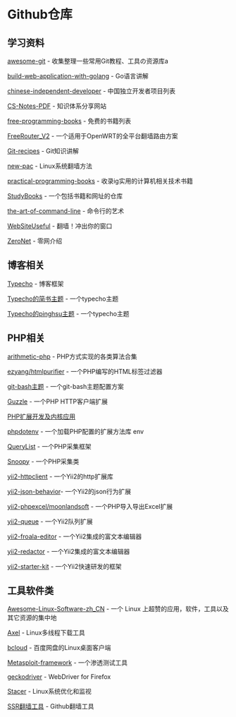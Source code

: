 # Github仓库

## 学习资料

[awesome-git](https://github.com/hylerrix/awesome-git) - 收集整理一些常用Git教程、工具の资源库a

[build-web-application-with-golang](https://github.com/astaxie/build-web-application-with-golang/blob/master/zh/preface.md) - Go语言讲解

[chinese-independent-developer](https://github.com/1c7/chinese-independent-developer) - 中国独立开发者项目列表

[CS-Notes-PDF](https://github.com/sjsdfg/CS-Notes-PDF) - 知识体系分享网站

[free-programming-books](https://github.com/EbookFoundation/free-programming-books/blob/master/free-programming-books-zh.md) - 免费的书籍列表

[FreeRouter_V2](https://github.com/lifetyper/FreeRouter_V2) - 一个适用于OpenWRT的全平台翻墙路由方案

[Git-recipes](https://github.com/geeeeeeeeek/git-recipes/wiki) - Git知识讲解

[new-pac](https://github.com/Alvin9999/new-pac/wiki/Linux%E7%B3%BB%E7%BB%9F%E7%BF%BB%E5%A2%99%E6%96%B9%E6%B3%95) - Linux系统翻墙方法

[practical-programming-books](https://github.com/EZLippi/practical-programming-books) - 收录ig实用的计算机相关技术书籍

[StudyBooks](https://github.com/lizhenghn123/StudyBooks) - 一个包括书籍和网址的仓库

[the-art-of-command-line](https://github.com/jlevy/the-art-of-command-line/blob/master/README-zh.md) - 命令行的艺术

[WebSiteUseful](https://github.com/loremwalker/WebSiteUseful) - 翻墙！冲出你的窗口

[ZeroNet](https://github.com/HelloZeroNet/ZeroNet/blob/master/README-zh-cn.md) - 零网介绍

## 博客相关

[Typecho](https://github.com/typecho/typecho) - 博客框架

[Typecho的简书主题](https://github.com/jiangmuzi/jianshu) - 一个typecho主题

[Typecho的pinghsu主题](https://github.com/chakhsu/pinghsu) - 一个typecho主题

## PHP相关

[arithmetic-php](https://github.com/m9rco/arithmetic-php) - PHP方式实现的各类算法合集

[ezyang/htmlpurifier](https://github.com/ezyang/htmlpurifier) - 一个PHP编写的HTML标签过滤器

[git-bash主题](https://github.com/mavnn/mintty-colors-solarized/blob/master/.minttyrc.dark) - 一个git-bash主题配置方案

[Guzzle](https://github.com/guzzle/guzzle) - 一个PHP HTTP客户端扩展

[PHP扩展开发及内核应用](https://github.com/walu/phpbook)

[phpdotenv](https://github.com/vlucas/phpdotenv) - 一个加载PHP配置的扩展方法库 env

[QueryList](https://github.com/jae-jae/querylist) - 一个PHP采集框架

[Snoopy](https://github.com/xmyl/Snoopy-2.0) - 一个PHP采集类

[yii2-httpclient](https://github.com/yiisoft/yii2-httpclient) - 一个Yii2的http扩展库

[yii2-json-behavior](https://github.com/paulzi/yii2-json-behavior)- 一个Yii2的json行为扩展

[yii2-phpexcel/moonlandsoft](https://github.com/moonlandsoft/yii2-phpexcel) - 一个PHP导入导出Excel扩展

[yii2-queue](https://github.com/yiisoft/yii2-queue) - 一个Yii2队列扩展

[yii2-froala-editor](https://github.com/froala/yii2-froala-editor) - 一个Yii2集成的富文本编辑器

[yii2-redactor](https://github.com/yiidoc/yii2-redactor) - 一个Yii2集成的富文本编辑器

[yii2-starter-kit](https://github.com/yii2-starter-kit/yii2-starter-kit) - 一个Yii2快速研发的框架

## 工具软件类

[Awesome-Linux-Software-zh_CN](https://github.com/alim0x/Awesome-Linux-Software-zh_CN) - 一个 Linux 上超赞的应用，软件，工具以及其它资源的集中地

[Axel](https://github.com/axel-download-accelerator/axel) - Linux多线程下载工具

[bcloud](https://github.com/XuShaohua/bcloud) - 百度网盘的Linux桌面客户端

[Metasploit-framework](https://github.com/rapid7/metasploit-framework) - 一个渗透测试工具

[geckodriver](https://github.com/mozilla/geckodriver) - WebDriver for Firefox

[Stacer](https://github.com/oguzhaninan/Stacer) - Linux系统优化和监视

[SSR翻墙工具](https://github.com/erguotou520/electron-ssr/releases) - Github翻墙工具

